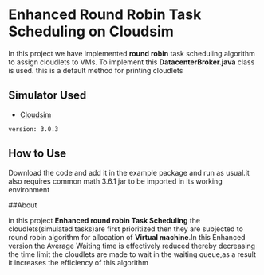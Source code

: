 # Enhanced Round Robin Task Scheduling on Cloudsim

In this project we have implemented **round robin** task scheduling algorithm to assign cloudlets to VMs. To implement this **DatacenterBroker.java** class is used. this 
is a default method for printing cloudlets

## Simulator Used
* [Cloudsim](https://github.com/Cloudslab/cloudsim)
```
version: 3.0.3
```
## How to Use
Download the code and add it in the example package and run as usual.it also requires common math 3.6.1 jar to be imported in its working environment

##About 

in this project **Enhanced round robin Task Scheduling** the cloudlets(simulated tasks)are first prioritized then they are subjected to round robin algorithm for allocation of 
**Virtual machine**.In this Enhanced version the Average Waiting time is effectively reduced thereby decreasing the time limit the cloudlets are made to wait in the waiting queue,as a 
result it increases the efficiency of this algorithm